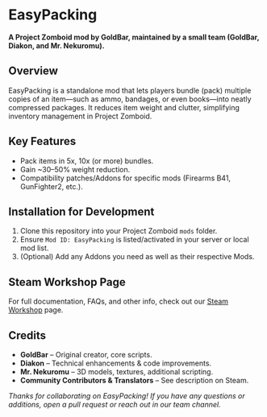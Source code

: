 # EasyPacking

**A Project Zomboid mod by GoldBar, maintained by a small team (GoldBar, Diakon, and Mr. Nekuromu).**

## Overview
EasyPacking is a standalone mod that lets players bundle (pack) multiple copies of an item—such as ammo, bandages, or even books—into neatly compressed packages. It reduces item weight and clutter, simplifying inventory management in Project Zomboid.

## Key Features
- Pack items in 5x, 10x (or more) bundles.
- Gain ~30–50% weight reduction.
- Compatibility patches/Addons for specific mods (Firearms B41, GunFighter2, etc.).

## Installation for Development
1. Clone this repository into your Project Zomboid `mods` folder.
2. Ensure `Mod ID: EasyPacking` is listed/activated in your server or local mod list.
3. (Optional) Add any Addons you need as well as their respective Mods.

## Steam Workshop Page
For full documentation, FAQs, and other info, check out our [Steam Workshop](https://steamcommunity.com/sharedfiles/filedetails/?id=2438225189) page.

## Credits
- **GoldBar** – Original creator, core scripts.
- **Diakon** – Technical enhancements & code improvements.
- **Mr. Nekuromu** – 3D models, textures, additional scripting.
- **Community Contributors & Translators** – See description on Steam.


*Thanks for collaborating on EasyPacking! If you have any questions or additions, open a pull request or reach out in our team channel.* 
